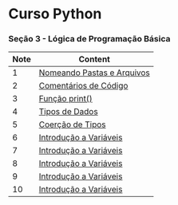 # Curso Python


### Seção 3 - Lógica de Programação Básica

| Note | Content |  
| ---  | ---     |
| 1 | [Nomeando Pastas e Arquivos](./Notes/1-NomeandoPastaseArqvs.md) |
| 2 | [Comentários de Código](./Notes/2-ComentariosdeCodigo.md) |
| 3 | [Função print()](./Notes/3-Funcaoprint.md) |
| 4 | [Tipos de Dados](./Notes/4-TiposdeDados.md) |
| 5 | [Coerção de Tipos](./Notes/5-CoercaodeTipos.md) |
| 6 | [Introdução a Variáveis](./Notes/6-IntroducaoaVariaveis.md) |
| 7 | [Introdução a Variáveis](./Notes/7-IntroducaoaOperadores.md) |
| 8 | [Introdução a Variáveis](./Notes/8-IntroducaoasFStrings.md) |
| 9 | [Introdução a Variáveis](./Notes/9-Metodoformat.md) |
| 10 | [Introdução a Variáveis](./Notes/10-Funcaoinput.md) |

